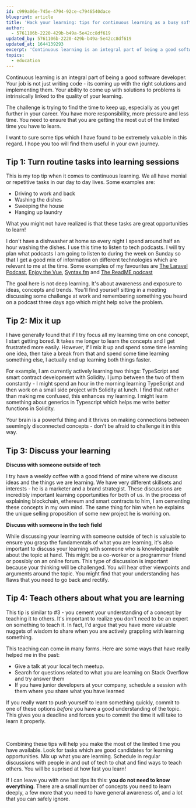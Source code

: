 ```yaml
---
id: c999a06e-745e-4794-92ce-c7946540dace
blueprint: article
title: 'Hack your learning: tips for continuous learning as a busy software developer'
author:
  - 5761106b-2220-429b-b49a-5e42cc8df619
updated_by: 5761106b-2220-429b-b49a-5e42cc8df619
updated_at: 1644139293
excerpt: 'Continuous learning is an integral part of being a good software developer. How do you keep up? This post discusses some tips and tricks to ''hack'' your learning'
topics:
  - education
---
```

Continuous learning is an integral part of being a good software developer. Your job is not just writing code - its coming up with the right solutions and implementing them. Your ability to come up with solutions to problems is intrinsically linked to the quality of your learning. 

The challenge is trying to find the time to keep up, especially as you get further in your career. You have more responsibility, more pressure and less time. You need to ensure that you are getting the most out of the limited time you have to learn.

I want to sure some tips which I have found to be extremely valuable in this regard. I hope you too will find them useful in your own journey. 

## Tip 1: Turn routine tasks into learning sessions

This is my top tip when it comes to continuous learning. We all have menial or repetitive tasks in our day to day lives. Some examples are:

- Driving to work and back
- Washing the dishes
- Sweeping the house
- Hanging up laundry

What you might not have realized is that these tasks are great opportunities to learn!

I don't have a dishwasher at home so every night I spend around half an hour washing the dishes. I use this time to listen to tech podcasts. I will try plan what podcasts I am going to listen to during the week on Sunday so that I get a good mix of information on different technologies which are relevant to me at the time. Some examples of my favourites are [The Laravel Podcast](https://laravelpodcast.com/), [Enjoy the Vue](https://enjoythevue.io/), [Syntax.fm](https://syntax.fm/) and [The ReadME podcast](https://github.com/readme/podcast)

The goal here is not deep learning. It's about awareness and exposure to ideas, concepts and trends. You'll find yourself sitting in a meeting discussing some challenge at work and remembering something you heard on a podcast three days ago which might help solve the problem. 

## Tip 2: Mix it up

I have generally found that if I try focus all my learning time on one concept, I start getting bored. It takes me longer to learn the concepts and I get frustrated more easily. However, if I mix it up and spend some time learning one idea, then take a break from that and spend some time learning something else, I actually end up learning both things faster. 

For example, I am currently actively learning two things: TypeScript and smart contract development with Solidity. I jump between the two of them constantly - I might spend an hour in the morning learning TypeScript and then work on a small side project with Solidity at lunch. I find that rather than making me confused, this enhances my learning. I might learn something about generics in Typescript which helps me write better functions in Solidity. 

Your brain is a powerful thing and it thrives on making connections between seemingly disconnected concepts - don't be afraid to challenge it in this way.

## Tip 3: Discuss your learning

**Discuss with someone outside of tech**

I try have a weekly coffee with a good friend of mine where we discuss ideas and the things we are learning. We have very different skillsets and interests - he is a marketer and a brand strategist. These discussions are incredibly important learning opportunities for both of us. In the process of explaining blockchain, ethereum and smart contracts to him, I am cementing these concepts in my own mind. The same thing for him when he explains the unique selling proposition of some new project he is working on.

**Discuss with someone in the tech field**

While discussing your learning with someone outside of tech is valuable to ensure you grasp the fundamentals of what you are learning, it's also important to discuss your learning with someone who is knowledgeable about the topic at hand. This might be a co-worker or a programmer friend or possibly on an online forum. This type of discussion is important because your thinking will be challenged. You will hear other viewpoints and arguments around the topic. You might find that your understanding has flaws that you need to go back and rectify. 


## Tip 4: Teach others about what you are learning
This tip is similar to #3 - you cement your understanding of a concept by teaching it to others. It's important to realize you don't need to be an expert on something to teach it. In fact, I'd argue that you have more valuable nuggets of wisdom to share when you are actively grappling with learning something.

This teaching can come in many forms. Here are some ways that have really helped me in the past:
- Give a talk at your local tech meetup. 
- Search for questions related to what you are learning on Stack Overflow and try answer them
- If you have junior developers at your company, schedule a session with them where you share what you have learned

If you really want to push yourself to learn something quickly, commit to one of these options _before_ you have a good understanding of the topic. This gives you a deadline and forces you to commit the time it will take to learn it properly. 

&nbsp;

Combining these tips will help you make the most of the limited time you have available. Look for tasks which are good candidates for learning opportunities. Mix up what you are learning. Schedule in regular discussions with people in and out of tech to chat and find ways to teach others. You will be suprised at how fast you learn! 

If I can leave you with one last tips its this: **you do not need to know everything**. There are a small number of concepts you need to learn deeply, a few more that you need to have general awareness of, and a lot that you can safely ignore.